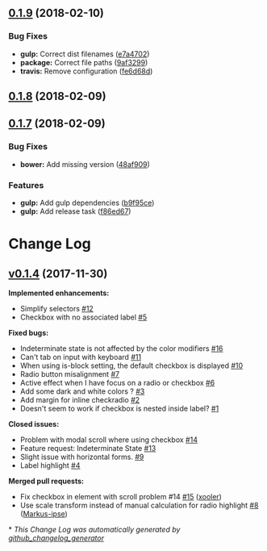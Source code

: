 <a name="0.1.9"></a>
## [0.1.9](https://github.com/Wikiki/bulma-checkradio/compare/0.1.8...0.1.9) (2018-02-10)


### Bug Fixes

* **gulp:** Correct dist filenames ([e7a4702](https://github.com/Wikiki/bulma-checkradio/commit/e7a4702))
* **package:** Correct file paths ([9af3299](https://github.com/Wikiki/bulma-checkradio/commit/9af3299))
* **travis:** Remove configuration ([fe6d68d](https://github.com/Wikiki/bulma-checkradio/commit/fe6d68d))



<a name="0.1.8"></a>
## [0.1.8](https://github.com/Wikiki/bulma-checkradio/compare/0.1.7...0.1.8) (2018-02-09)



<a name="0.1.7"></a>
## [0.1.7](https://github.com/Wikiki/bulma-checkradio/compare/v0.1.4...v0.1.7) (2018-02-09)


### Bug Fixes

* **bower:** Add missing version ([48af909](https://github.com/Wikiki/bulma-checkradio/commit/48af909))


### Features

* **gulp:** Add gulp dependencies ([b9f95ce](https://github.com/Wikiki/bulma-checkradio/commit/b9f95ce))
* **gulp:** Add release task ([f86ed67](https://github.com/Wikiki/bulma-checkradio/commit/f86ed67))



# Change Log

## [v0.1.4](https://github.com/wikiki/bulma-checkradio/tree/v0.1.4) (2017-11-30)
**Implemented enhancements:**

- Simplify selectors [\#12](https://github.com/Wikiki/bulma-checkradio/issues/12)
- Checkbox with no associated label [\#5](https://github.com/Wikiki/bulma-checkradio/issues/5)

**Fixed bugs:**

- Indeterminate state is not affected by the color modifiers [\#16](https://github.com/Wikiki/bulma-checkradio/issues/16)
- Can't tab on input with keyboard [\#11](https://github.com/Wikiki/bulma-checkradio/issues/11)
- When using is-block setting, the default checkbox is displayed [\#10](https://github.com/Wikiki/bulma-checkradio/issues/10)
- Radio button misalignment [\#7](https://github.com/Wikiki/bulma-checkradio/issues/7)
- Active effect when I have focus on a radio or checkbox [\#6](https://github.com/Wikiki/bulma-checkradio/issues/6)
- Add some dark and white colors ? [\#3](https://github.com/Wikiki/bulma-checkradio/issues/3)
- Add margin for inline checkradio [\#2](https://github.com/Wikiki/bulma-checkradio/issues/2)
- Doesn't seem to work if checkbox is nested inside label? [\#1](https://github.com/Wikiki/bulma-checkradio/issues/1)

**Closed issues:**

- Problem with modal scroll where using checkbox [\#14](https://github.com/Wikiki/bulma-checkradio/issues/14)
- Feature request: Indeterminate State [\#13](https://github.com/Wikiki/bulma-checkradio/issues/13)
- Slight issue with horizontal forms. [\#9](https://github.com/Wikiki/bulma-checkradio/issues/9)
- Label highlight [\#4](https://github.com/Wikiki/bulma-checkradio/issues/4)

**Merged pull requests:**

- Fix checkbox in element with scroll problem \#14 [\#15](https://github.com/Wikiki/bulma-checkradio/pull/15) ([xooler](https://github.com/xooler))
- Use scale transform instead of manual calculation for radio highlight [\#8](https://github.com/Wikiki/bulma-checkradio/pull/8) ([Markus-ipse](https://github.com/Markus-ipse))



\* *This Change Log was automatically generated by [github_changelog_generator](https://github.com/skywinder/Github-Changelog-Generator)*